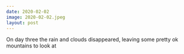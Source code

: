 ```yaml
---
date: 2020-02-02
image: 2020-02-02.jpeg
layout: post
---
```


On day three the rain and clouds disappeared, leaving some pretty ok mountains to look at
